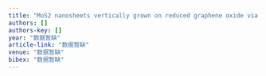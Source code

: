 ```yaml
---
title: "MoS2 nanosheets vertically grown on reduced graphene oxide via oxygen bonds with carbon coating as ultrafast sodium ion batteries anodes"
authors: []
authors-key: []
year: "数据暂缺"
article-link: "数据暂缺"
venue: "数据暂缺"
bibex: "数据暂缺"
---
```

